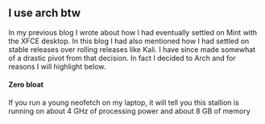 
## I use arch btw

In my previous blog I wrote about how I had eventually settled on Mint with the XFCE desktop. In this blog I had also mentioned
how I had settled on stable releases over rolling releases like Kali. I have since made somewhat of a drastic pivot from that
decision. In fact I decided to Arch and for reasons I will highlight below.

#### Zero bloat
If you run a young neofetch on my laptop, it will tell you this stallion is running on about 4 GHz of processing power and about 8 GB of memory
